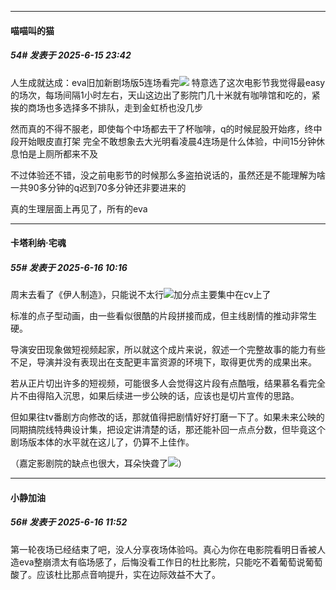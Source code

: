 ﻿
*****

####  喵喵叫的猫  
##### 54#       发表于 2025-6-15 23:42

人生成就达成：eva旧加新剧场版5连场看完<img src="https://static.stage1st.com/image/smiley/face2017/001.png" referrerpolicy="no-referrer">
特意选了这次电影节我觉得最easy的场次，每场间隔1小时左右，天山这边出了影院门几十米就有咖啡馆和吃的，紧挨的商场也多选择多不排队，走到金虹桥也没几步

然而真的不得不服老，即使每个中场都去干了杯咖啡，q的时候屁股开始疼，终中段开始眼皮直打架
完全不敢想象去大光明看凌晨4连场是什么体验，中间15分钟休息怕是上厕所都来不及

不过体验还不错，没之前电影节的时候那么多盗拍说话的，虽然还是不能理解为啥一共90多分钟的q迟到70多分钟还非要进来的

真的生理层面上再见了，所有的eva


*****

####  卡塔利纳·宅魂  
##### 55#       发表于 2025-6-16 10:16

周末去看了《伊人制造》，只能说不太行<img src="https://static.stage1st.com/image/smiley/face2017/003.png" referrerpolicy="no-referrer">加分点主要集中在cv上了

标准的点子型动画，由一些看似很酷的片段拼接而成，但主线剧情的推动非常生硬。

导演安田现象做短视频起家，所以就这个成片来说，叙述一个完整故事的能力有些不足，导演并没有表现出在支配更丰富资源的环境下，取得更优秀的成果出来。

若从正片切出许多的短视频，可能很多人会觉得这片段有点酷哦，结果慕名看完全片不由得陷入沉思，如果后续进一步公映的话，应该也是切片宣传的思路。

但如果往tv番剧方向修改的话，那就值得把剧情好好打磨一下了。如果未来公映的同期搞院线特典设计集，把设定讲清楚的话，那还能补回一点点分数，但毕竟这个剧场版本体的水平就在这儿了，仍算不上佳作。

（嘉定影剧院的缺点也很大，耳朵快聋了<img src="https://static.stage1st.com/image/smiley/face2017/021.png" referrerpolicy="no-referrer">）


*****

####  小静加油  
##### 56#       发表于 2025-6-16 11:52

第一轮夜场已经结束了吧，没人分享夜场体验吗。真心为你在电影院看明日香被人造eva整崩溃太有临场感了，后悔没看工作日的杜比影院，只能吃不着葡萄说葡萄酸了。应该杜比那点音响提升，实在边际效益不大了。

